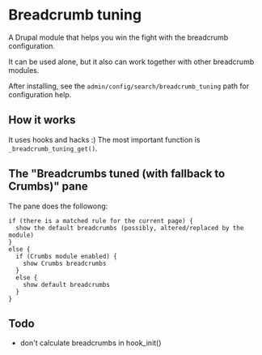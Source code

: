 # Breadcrumb tuning

A Drupal module that helps you win the fight with the breadcrumb configuration.

It can be used alone, but it also can work together with other breadcrumb modules.

After installing, see the `admin/config/search/breadcrumb_tuning` path for configuration help.

## How it works

It uses hooks and hacks :) The most important function is `_breadcrumb_tuning_get()`.

## <a name="pane"></a> The "Breadcrumbs tuned (with fallback to Crumbs)" pane

The pane does the followong:

```
if (there is a matched rule for the current page) {
  show the default breadcrumbs (possibly, altered/replaced by the module)
}
else {
  if (Crumbs module enabled) {
    show Crumbs breadcrumbs
  }
  else {
    show default breadcrumbs
  }
}
```

## Todo

- don't calculate breadcrumbs in hook_init()

